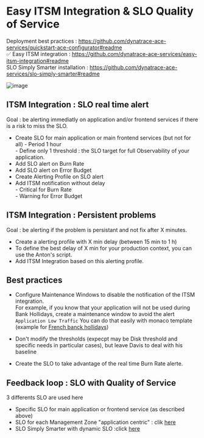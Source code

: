 # Easy ITSM Integration & SLO Quality of Service

Deployment best practices : https://github.com/dynatrace-ace-services/quickstart-ace-configurator#readme  
✅ Easy ITSM integration : https://github.com/dynatrace-ace-services/easy-itsm-integration#readme  
SLO Simply Smarter installation : https://github.com/dynatrace-ace-services/slo-simply-smarter#readme  

![image](https://user-images.githubusercontent.com/40337213/216789547-4bd74e88-d7fa-4897-aa2e-a4eb0ec98435.png)

## ITSM Integration : SLO real time alert 

Goal : be alerting immediatly on application and/or frontend services if there is a risk to miss the SLO.

- Create SLO for main application or main frontend services (but not for all)
      - Period 1 hour  
      - Define only 1 threshold : the SLO target for full Observability of your application.  
- Add SLO alert on Burn Rate
- Add SLO alert on Error Budget
- Create Alerting Profile on SLO alert
- Add ITSM notification without delay     
      - Critical for Burn Rate  
      - Warning for Error Budget  

## ITSM Integration : Persistent problems

Goal : be alerting if the problem is persistant and not fix after X minutes. 

- Create a alerting profile with X min delay (between 15 min to 1 h)
- To define the best delay of X min for your production context, you can use the Anton's script.
- Add ITSM Integration based on this alerting profile. 

## Best practices 

- Configure Maintenance Windows to disable the notification of the ITSM integration.  
For example, if you know that your application will not be used during Bank Hollidays, create a maintenance window to avoid the alert `Application Low Traffic`
You can do that easily with monaco template (example for [French banck hollidays](https://github.com/dynatrace-ace-services/quickstart-ace-configurator/tree/main/Maintenance-Window))

- Don't modify the thresholds (expecpt may be Disk threshold and specific needs in particular cases), but leave Davis to deal with his baseline  

- Create the SLO to take advantage of the real time Burn Rate alerte. 

## Feedback loop : SLO with Quality of Service

3 differents SLO are used here 

- Specific SLO for main application or frontend service (as described above)  
- SLO for each Management Zone "application centric" : clik [here](https://github.com/dynatrace-ace-services/quickstart-ace-configurator/blob/main/SLO/Readme.md)  
- SLO Simply Smarter with dynamic SLO :click [here](https://github.com/dynatrace-ace-services/slo-simply-smarter#readme)  













